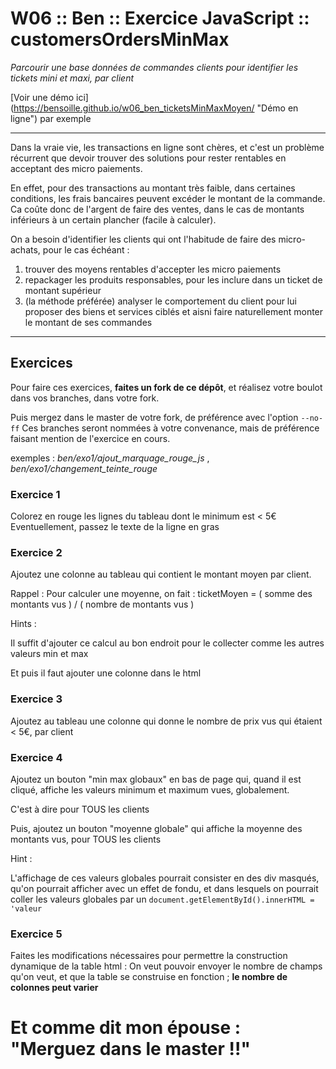 # W06 :: Ben :: Exercice JavaScript :: customersOrdersMinMax #
*Parcourir une base données de commandes clients pour identifier les tickets mini et maxi, par client*

[Voir une démo ici] (https://bensoille.github.io/w06_ben_ticketsMinMaxMoyen/ "Démo en ligne") par exemple

---

Dans la vraie vie, les transactions en ligne sont chères, et c'est un problème récurrent que devoir trouver des solutions pour rester rentables en acceptant des micro paiements.

En effet, pour des transactions au montant très faible, dans certaines conditions, les frais bancaires peuvent excéder le montant de la commande. Ca coûte donc de l'argent de faire des ventes, dans le cas de montants inférieurs à un certain plancher (facile à calculer).

On a besoin d'identifier les clients qui ont l'habitude de faire des micro-achats, pour le cas échéant :
1.  trouver des moyens rentables d'accepter les micro paiements
2.  repackager les produits responsables, pour les inclure dans un ticket de montant supérieur
3.  (la méthode préférée) analyser le comportement du client pour lui proposer des biens et services ciblés et aisni faire naturellement monter le montant de ses commandes

---

## Exercices ##

Pour faire ces exercices, **faites un fork de ce dépôt**, et réalisez votre boulot dans vos branches, dans votre fork.

Puis mergez dans le master de votre fork, de préférence avec l'option `--no-ff`
Ces branches seront nommées à votre convenance, mais de préférence faisant mention de l'exercice en cours.

exemples : *ben/exo1/ajout_marquage_rouge_js* , *ben/exo1/changement_teinte_rouge*


### Exercice 1 ###
Colorez en rouge les lignes du tableau dont le minimum est < 5€   
Eventuellement, passez le texte de la ligne en gras

### Exercice 2 ###
Ajoutez une colonne au tableau qui contient le montant moyen par client.

Rappel :
Pour calculer une moyenne, on fait :
ticketMoyen = ( somme des montants vus ) / ( nombre de montants vus )

Hints :

Il suffit d'ajouter ce calcul au bon endroit pour le collecter comme les autres valeurs min et max

Et puis il faut ajouter une colonne dans le html

### Exercice 3 ###
Ajoutez au tableau une colonne qui donne le nombre de prix vus qui étaient < 5€, par client

### Exercice 4 ###
Ajoutez un bouton "min max globaux" en bas de page qui, quand il est cliqué, affiche les valeurs minimum et maximum vues, globalement.

C'est à dire pour TOUS les clients

Puis, ajoutez un bouton "moyenne globale" qui affiche la moyenne des montants vus, pour TOUS les clients

Hint :

L'affichage de ces valeurs globales pourrait consister en des div masqués, qu'on pourrait afficher avec un effet de fondu, et dans lesquels on pourrait coller les valeurs globales par un `document.getElementById().innerHTML = 'valeur`

### Exercice 5 ###
Faites les modifications nécessaires pour permettre la construction dynamique de la table html :
On veut pouvoir envoyer le nombre de champs qu'on veut, et que la table se construise en fonction ; **le nombre de colonnes peut varier**



# Et comme dit mon épouse : "Merguez dans le master !!" #
